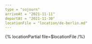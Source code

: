 ```yaml
---
type = "sojourn"
arriveAt = "2021-11-11"
departAt = "2021-11-30"
locationFile = "location/de-berlin.md"
---
```


{% locationPartial file=$locationFile /%} 
